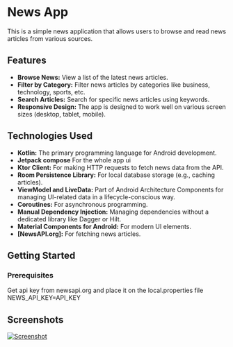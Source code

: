 # News App

This is a simple news application that allows users to browse and read news articles from various sources.

## Features

* **Browse News:** View a list of the latest news articles.
* **Filter by Category:** Filter news articles by categories like business, technology, sports, etc.
* **Search Articles:** Search for specific news articles using keywords.
* **Responsive Design:** The app is designed to work well on various screen sizes (desktop, tablet, mobile).

## Technologies Used
* **Kotlin:** The primary programming language for Android development.
* **Jetpack compose** For the whole app ui
* **Ktor Client:** For making HTTP requests to fetch news data from the API.
* **Room Persistence Library:** For local database storage (e.g., caching articles).
* **ViewModel and LiveData:** Part of Android Architecture Components for managing UI-related data in a lifecycle-conscious way.
* **Coroutines:** For asynchronous programming.
* **Manual Dependency Injection:** Managing dependencies without a dedicated library like Dagger or Hilt.
* **Material Components for Android:** For modern UI elements.
* **[NewsAPI.org]:** For fetching news articles.

## Getting Started

### Prerequisites
Get api key from newsapi.org and place it on the local.properties file
NEWS_API_KEY=API_KEY
## Screenshots
[![Screenshot](https://i.ibb.co/W4BLJtNf/Ss-app.png)](https://i.ibb.co/W4BLJtNf/Ss-app.png)


